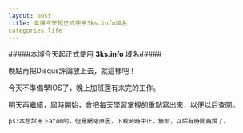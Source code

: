 ```yaml
---
layout: post
title: 本博今天起正式使用3ks.info域名
categories:life
---
```

#####本博今天起正式使用 __3ks.info__ 域名#####
    
晚點再把Disqus評論放上去，就這樣吧！

今天不準備學IOS了，晚上加班還有未完的工作。

明天再繼續，屆時開始，會把每天學習掌握的重點寫出來，以便以后查閱。


```ps:本想試用下atom的，但是網絡原因，下載時時中止，無耐，以后有時間再說了。```
